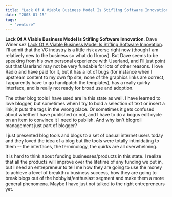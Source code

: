 ```yaml
---
title: "Lack Of A Viable Business Model Is Stifling Software Innovation"
date: "2003-01-15"
tags: 
  - "venture"
---
```


**Lack Of A Viable Business Model Is Stifling Software Innovation**. Dave Winer sez [Lack Of A Viable Business Model Is Stifling Software Innovation](http://story.news.yahoo.com/news?tmpl=story&ncid=74&e=3&cid=74&u=/cmp/20030115/tc_cmp/inw20030114s0003). I'll admit that the VC industry is a little risk averse right now (though I am relatively new to the business so what do I know). But Dave seems to be speaking from his own personal experience with Userland, and I'll just point out that Userland may not be very fundable for lots of other reasons. I love Radio and have paid for it, but it has a lot of bugs (for instance when I upstream content to my own ftp site, none of the graphics links are correct, I apparently have to go handpatch the templates), has a really quirky interface, and is really not ready for broad use and adoption.

The other blog tools I have used are in this state as well. I have learned to love blogger, but sometimes when I try to bold a selection of text or insert a link, it puts the tags in the wrong place. Or sometimes it gets confused about whether I have published or not, and I have to do a bogus edit cycle on an item to convince it I need to publish. And why isn't blogroll management just part of blogger?

I just presented blog tools and blogs to a set of casual internet users today and they loved the idea of a blog but the tools were totally intimidating to them -- the interfaces, the terminology, the quirks are all overwhelming.

It is hard to think about funding businesses/products in this state. I realize that all the products will improve over the lifetime of any funding we put in, but I need an entrepreneur to tell me how they are going to use the money to achieve a level of breakthru business success, how they are going to break blogs out of the hobbyist/enthusiast segment and make them a more general phenomena. Maybe I have just not talked to the right entrepreneurs yet.
